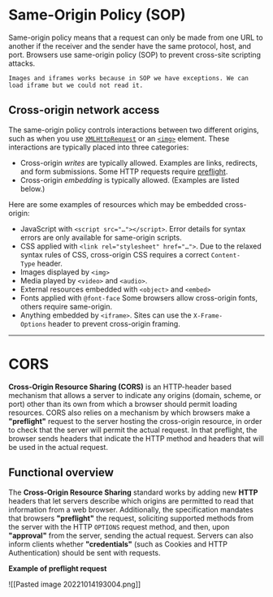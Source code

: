 
# Same-Origin Policy (SOP)

Same-origin policy means that a request can only be made from one URL to another if the receiver and the sender have the same protocol, host, and port. Browsers use same-origin policy (SOP) to prevent cross-site scripting attacks.

```ad-warning
Images and iframes works because in SOP we have exceptions. We can load iframe but we could not read it.
```

## Cross-origin network access

The same-origin policy controls interactions between two different origins, such as when you use [`XMLHttpRequest`](https://developer.mozilla.org/en-US/docs/Web/API/XMLHttpRequest) or an [`<img>`](https://developer.mozilla.org/en-US/docs/Web/HTML/Element/img) element. These interactions are typically placed into three categories:

-   Cross-origin _writes_ are typically allowed. Examples are links, redirects, and form submissions. Some HTTP requests require [preflight](https://developer.mozilla.org/en-US/docs/Web/HTTP/CORS#preflighted_requests).
-   Cross-origin _embedding_ is typically allowed. (Examples are listed below.)

Here are some examples of resources which may be embedded cross-origin:

-   JavaScript with `<script src="…"></script>`. Error details for syntax errors are only available for same-origin scripts.
-   CSS applied with `<link rel="stylesheet" href="…">`. Due to the relaxed syntax rules of CSS, cross-origin CSS requires a correct `Content-Type` header.
-   Images displayed by `<img>`
-   Media played by `<video>` and `<audio>`.
-   External resources embedded with `<object>` and `<embed>`
-   Fonts applied with `@font-face` Some browsers allow cross-origin fonts, others require same-origin.
-   Anything embedded by `<iframe>`. Sites can use the `X-Frame-Options` header to prevent cross-origin framing.

---

# CORS

**Cross-Origin Resource Sharing (CORS)** is an HTTP-header based mechanism that allows a server to indicate any origins (domain, scheme, or port) other than its own from which a browser should permit loading resources. CORS also relies on a mechanism by which browsers make a **"preflight"** request to the server hosting the cross-origin resource, in order to check that the server will permit the actual request. In that preflight, the browser sends headers that indicate the HTTP method and headers that will be used in the actual request.

## Functional overview

The **Cross-Origin Resource Sharing** standard works by adding new **HTTP** headers that let servers describe which origins are permitted to read that information from a web browser. Additionally, the specification mandates that browsers **"preflight"** the request, soliciting supported methods from the server with the HTTP `OPTIONS` request method, and then, upon **"approval"** from the server, sending the actual request. Servers can also inform clients whether **"credentials"** (such as Cookies and HTTP Authentication) should be sent with requests.

**Example of preflight request**

![[Pasted image 20221014193004.png]]